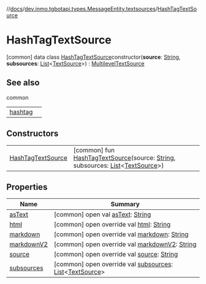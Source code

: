 //[docs](../../../index.md)/[dev.inmo.tgbotapi.types.MessageEntity.textsources](../index.md)/[HashTagTextSource](index.md)



# HashTagTextSource  
 [common] data class [HashTagTextSource](index.md)constructor(**source**: [String](https://kotlinlang.org/api/latest/jvm/stdlib/kotlin/-string/index.html), **subsources**: [List](https://kotlinlang.org/api/latest/jvm/stdlib/kotlin.collections/-list/index.html)<[TextSource](../../dev.inmo.tgbotapi.CommonAbstracts/-text-source/index.md)>) : [MultilevelTextSource](../../dev.inmo.tgbotapi.CommonAbstracts/-multilevel-text-source/index.md)   


## See also  
  
common  
  
| | |
|---|---|
| <a name="dev.inmo.tgbotapi.types.MessageEntity.textsources/HashTagTextSource///PointingToDeclaration/"></a>[hashtag](../hashtag.md)| <a name="dev.inmo.tgbotapi.types.MessageEntity.textsources/HashTagTextSource///PointingToDeclaration/"></a>|
  


## Constructors  
  
| | |
|---|---|
| <a name="dev.inmo.tgbotapi.types.MessageEntity.textsources/HashTagTextSource/HashTagTextSource/#kotlin.String#kotlin.collections.List[dev.inmo.tgbotapi.CommonAbstracts.TextSource]/PointingToDeclaration/"></a>[HashTagTextSource](-hash-tag-text-source.md)| <a name="dev.inmo.tgbotapi.types.MessageEntity.textsources/HashTagTextSource/HashTagTextSource/#kotlin.String#kotlin.collections.List[dev.inmo.tgbotapi.CommonAbstracts.TextSource]/PointingToDeclaration/"></a> [common] fun [HashTagTextSource](-hash-tag-text-source.md)(source: [String](https://kotlinlang.org/api/latest/jvm/stdlib/kotlin/-string/index.html), subsources: [List](https://kotlinlang.org/api/latest/jvm/stdlib/kotlin.collections/-list/index.html)<[TextSource](../../dev.inmo.tgbotapi.CommonAbstracts/-text-source/index.md)>)   <br>|


## Properties  
  
|  Name |  Summary | 
|---|---|
| <a name="dev.inmo.tgbotapi.types.MessageEntity.textsources/HashTagTextSource/asText/#/PointingToDeclaration/"></a>[asText](index.md#%5Bdev.inmo.tgbotapi.types.MessageEntity.textsources%2FHashTagTextSource%2FasText%2F%23%2FPointingToDeclaration%2F%5D%2FProperties%2F625018081)| <a name="dev.inmo.tgbotapi.types.MessageEntity.textsources/HashTagTextSource/asText/#/PointingToDeclaration/"></a> [common] open val [asText](index.md#%5Bdev.inmo.tgbotapi.types.MessageEntity.textsources%2FHashTagTextSource%2FasText%2F%23%2FPointingToDeclaration%2F%5D%2FProperties%2F625018081): [String](https://kotlinlang.org/api/latest/jvm/stdlib/kotlin/-string/index.html)   <br>|
| <a name="dev.inmo.tgbotapi.types.MessageEntity.textsources/HashTagTextSource/html/#/PointingToDeclaration/"></a>[html](html.md)| <a name="dev.inmo.tgbotapi.types.MessageEntity.textsources/HashTagTextSource/html/#/PointingToDeclaration/"></a> [common] open override val [html](html.md): [String](https://kotlinlang.org/api/latest/jvm/stdlib/kotlin/-string/index.html)   <br>|
| <a name="dev.inmo.tgbotapi.types.MessageEntity.textsources/HashTagTextSource/markdown/#/PointingToDeclaration/"></a>[markdown](markdown.md)| <a name="dev.inmo.tgbotapi.types.MessageEntity.textsources/HashTagTextSource/markdown/#/PointingToDeclaration/"></a> [common] open override val [markdown](markdown.md): [String](https://kotlinlang.org/api/latest/jvm/stdlib/kotlin/-string/index.html)   <br>|
| <a name="dev.inmo.tgbotapi.types.MessageEntity.textsources/HashTagTextSource/markdownV2/#/PointingToDeclaration/"></a>[markdownV2](markdown-v2.md)| <a name="dev.inmo.tgbotapi.types.MessageEntity.textsources/HashTagTextSource/markdownV2/#/PointingToDeclaration/"></a> [common] open override val [markdownV2](markdown-v2.md): [String](https://kotlinlang.org/api/latest/jvm/stdlib/kotlin/-string/index.html)   <br>|
| <a name="dev.inmo.tgbotapi.types.MessageEntity.textsources/HashTagTextSource/source/#/PointingToDeclaration/"></a>[source](source.md)| <a name="dev.inmo.tgbotapi.types.MessageEntity.textsources/HashTagTextSource/source/#/PointingToDeclaration/"></a> [common] open override val [source](source.md): [String](https://kotlinlang.org/api/latest/jvm/stdlib/kotlin/-string/index.html)   <br>|
| <a name="dev.inmo.tgbotapi.types.MessageEntity.textsources/HashTagTextSource/subsources/#/PointingToDeclaration/"></a>[subsources](subsources.md)| <a name="dev.inmo.tgbotapi.types.MessageEntity.textsources/HashTagTextSource/subsources/#/PointingToDeclaration/"></a> [common] open override val [subsources](subsources.md): [List](https://kotlinlang.org/api/latest/jvm/stdlib/kotlin.collections/-list/index.html)<[TextSource](../../dev.inmo.tgbotapi.CommonAbstracts/-text-source/index.md)>   <br>|

